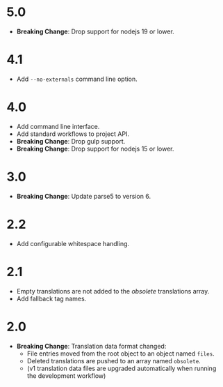 
# 5.0
+ **Breaking Change**: Drop support for nodejs 19 or lower.

# 4.1
+ Add `--no-externals` command line option.

# 4.0
+ Add command line interface.
+ Add standard workflows to project API.
+ **Breaking Change**: Drop gulp support.
+ **Breaking Change**: Drop support for nodejs 15 or lower.

# 3.0
+ **Breaking Change**: Update parse5 to version 6.

# 2.2
+ Add configurable whitespace handling.

# 2.1
+ Empty translations are not added to the _obsolete_ translations array.
+ Add fallback tag names.

# 2.0
+ **Breaking Change**: Translation data format changed:
    + File entries moved from the root object to an object named `files`.
    + Deleted translations are pushed to an array named `obsolete`.
    + (v1 translation data files are upgraded automatically when running the development workflow)
